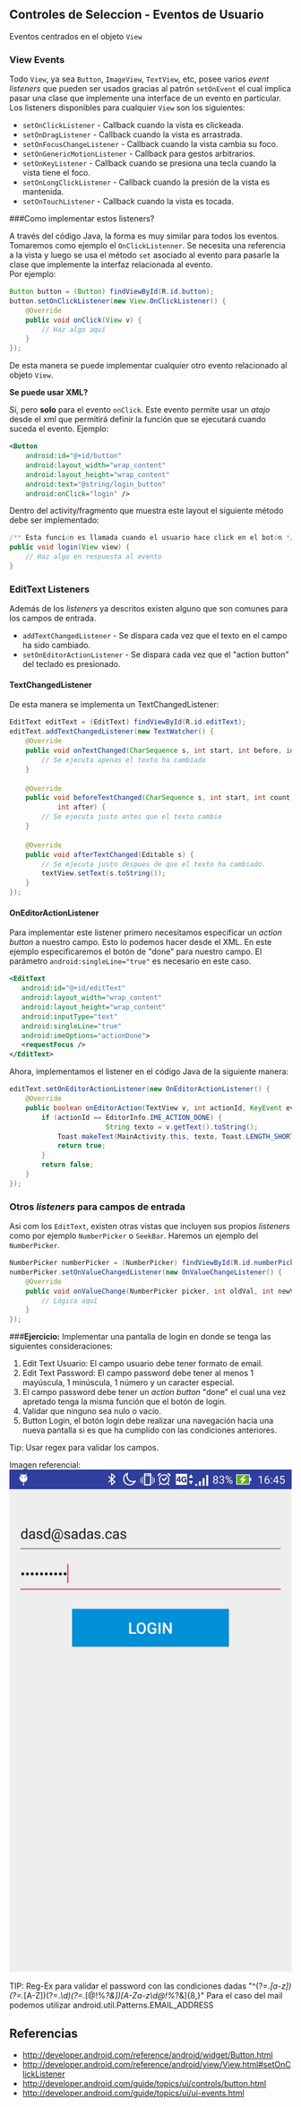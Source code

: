 
## Controles de Seleccion - Eventos de Usuario 
Eventos centrados en el objeto `View`  

### View Events
Todo `View`, ya sea `Button`, `ImageView`, `TextView`, etc, posee varios *event listeners* que pueden ser usados gracias al patrón `setOnEvent` el cual implica pasar una clase que implemente una interface de un evento en particular. Los listeners disponibles para cualquier `View` son los siguientes:

 * `setOnClickListener` - Callback cuando la vista es clickeada.
 * `setOnDragListener` - Callback cuando la vista es arrastrada.
 * `setOnFocusChangeListener` - Callback cuando la vista cambia su foco.
 * `setOnGenericMotionListener` - Callback para gestos arbitrarios.
 * `setOnKeyListener` - Callback cuando se presiona una tecla cuando la vista tiene el foco.
 * `setOnLongClickListener` - Callback cuando la presión de la vista es mantenida.
 * `setOnTouchListener` - Callback cuando la vista es tocada.

###Como implementar estos listeners?

A través del código Java, la forma es muy similar para todos los eventos. Tomaremos como ejemplo el `OnClickListenner`. 
Se necesita una referencia a la vista y luego se usa el método `set` asociado al evento para pasarle la clase que implemente la interfaz relacionada al evento.  
Por ejemplo:

```java
Button button = (Button) findViewById(R.id.button);
button.setOnClickListener(new View.OnClickListener() {
    @Override
    public void onClick(View v) {
        // Haz algo aquí	
    }
});
```

De esta manera se puede implementar cualquier otro evento relacionado al objeto `View`.

**Se puede usar XML?**

Sí, pero **solo** para el evento `onClick`. Este evento permite usar un *atajo* desde el xml que permitirá definir la función que se ejecutará cuando suceda el evento.
Ejemplo:

```xml
<Button 
    android:id="@+id/button"
    android:layout_width="wrap_content"
    android:layout_height="wrap_content"
    android:text="@string/login_button"
    android:onClick="login" />
```

Dentro del activity/fragmento que muestra este layout el siguiente método debe ser implementado:

```java
/** Esta función es llamada cuando el usuario hace click en el botón */
public void login(View view) {
    // Haz algo en respuesta al evento
}
```

### EditText Listeners

Además de los *listeners* ya descritos existen alguno que son comunes para los campos de entrada. 

 * `addTextChangedListener` - Se dispara cada vez que el texto en el campo ha sido cambiado.
 * `setOnEditorActionListener` - Se dispara cada vez que el "action button" del teclado es presionado.

#### TextChangedListener

De esta manera se implementa un TextChangedListener:

```java
EditText editText = (EditText) findViewById(R.id.editText);
editText.addTextChangedListener(new TextWatcher() {
	@Override
	public void onTextChanged(CharSequence s, int start, int before, int count) {
		// Se ejecuta apenas el texto ha cambiado
	}
	
	@Override
	public void beforeTextChanged(CharSequence s, int start, int count,
			int after) {
		// Se ejecuta justo antes que el texto cambie
	}
	
	@Override
	public void afterTextChanged(Editable s) {
		// Se ejecuta justo despues de que el texto ha cambiado.
		textView.setText(s.toString());
	}
});
```


#### OnEditorActionListener

Para implementar este listener primero necesitamos especificar un *action button* a nuestro campo. Esto lo podemos hacer desde el XML.
En este ejemplo especificaremos el botón de "done" para nuestro campo. El parámetro `android:singleLine="true"` es necesario en este caso.

```xml
<EditText
   android:id="@+id/editText"
   android:layout_width="wrap_content"
   android:layout_height="wrap_content"
   android:inputType="text"
   android:singleLine="true"
   android:imeOptions="actionDone">
   <requestFocus />
</EditText>
```

Ahora, implementamos el listener en el código Java de la siguiente manera:

```java
editText.setOnEditorActionListener(new OnEditorActionListener() {
	@Override
	public boolean onEditorAction(TextView v, int actionId, KeyEvent event) {
		if (actionId == EditorInfo.IME_ACTION_DONE) {
                        String texto = v.getText().toString();
			Toast.makeText(MainActivity.this, texto, Toast.LENGTH_SHORT).show();
			return true;
		}
		return false;
	}
});
```

### Otros *listeners* para campos de entrada

Asi com los `EditText`, existen otras vistas que incluyen sus propios *listeners* como por ejemplo `NumberPicker` o `SeekBar`.
Haremos un ejemplo del `NumberPicker`.

```java
NumberPicker numberPicker = (NumberPicker) findViewById(R.id.numberPicker);
numberPicker.setOnValueChangedListener(new OnValueChangeListener() {
	@Override
	public void onValueChange(NumberPicker picker, int oldVal, int newVal) {
		// Lógica aquí
	}
});
```

###**Ejercicio:** 
Implementar una pantalla de login en donde se tenga las siguientes consideraciones:

 1. Edit Text Usuario: El campo usuario debe tener formato de email.
 2. Edit Text Password: El campo password debe tener al menos 1 mayúscula, 1 minúscula, 1 número y un caracter especial.
 3. El campo password debe tener un *action button* "done" el cual una vez apretado tenga la misma función que el botón de login.
 4. Validar que ninguno sea nulo o vacío.
 5. Button Login, el botón login debe realizar una navegación hacia una nueva pantalla si es que ha cumplido con las condiciones anteriores.

Tip: Usar regex para validar los campos.

Imagen referencial: 
![imagen ejercicio](https://github.com/BelatrixTraining/Android-Fundamentals/blob/Lesson4-2/images/ejercicio.jpg)

TIP: Reg-Ex para validar el password con las condiciones dadas
	"^(?=.*[a-z])(?=.*[A-Z])(?=.*\\d)(?=.*[$@$!%*?&])[A-Za-z\\d$@$!%*?&]{8,}"
Para el caso del mail podemos utilizar
	android.util.Patterns.EMAIL_ADDRESS
## Referencias

 * <http://developer.android.com/reference/android/widget/Button.html>
 * <http://developer.android.com/reference/android/view/View.html#setOnClickListener>
 * <http://developer.android.com/guide/topics/ui/controls/button.html>
 * <http://developer.android.com/guide/topics/ui/ui-events.html>



